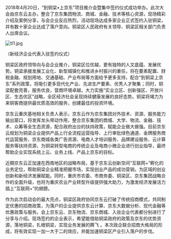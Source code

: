 2018年4月20日，“到铜梁•上京东”项目推介会暨集中签约仪式成功举办。此次大会由京东云主办，整合了京东集团物流、商城、金融、技术等核心资源，现场精彩介绍及案例分享，与会企业反应热烈，活动现场达成多家企业正式签约入驻铜梁，并有数十家企业达成了落户意向。铜梁区人民政府有关领导、铜梁区相关部门负责人出席会议。

![tl1.jpg]()

（新经济企业代表入驻签约仪式）

铜梁区政府领导向与会企业推介，铜梁区位优越，更有独特的人文底蕴、发展优势。铜梁承接发展工业化、新型城镇化和推进乡村振兴的重任，将在要素配置、财税金融、规划用地、交通基础、产业布局等方面给予更多支持，配合“到铜梁上京东”系列政策，将吸引更多现代化产业、先进生产要素、优秀人才聚集；同时，铜梁配套完善，服务优良，营商环境卓越，大力实施“实业立区、创新强区、开放兴区、生态优区”战略，全区经济社会呈现持续健康发展的良好态势。铜梁将竭力为来铜客商提供最优质高效的服务，创建最佳的投资环境。

京东云重庆基地相关负责人表示，京东云作为京东集团对外技术、资源、服务能力输出窗口，将发挥龙头带动作用，整合京东集团的商城、大学、物流、金融、技术、众筹等全生态资源，配合政府出台的扶持政策，赋能企业做大做强。目前京东云规划为铜梁企业提供产品上行全流程运营指导、上行审批绿色通道、金牌服务商代运营服务、京东商城各类广告资源、电商人才培训服务、品牌建设服务、云计算服务等扶持资源，为铜梁转型电商的传统企业及电商小微企业进行创业指导，最终帮助企业实现系统上云、业务上线、产品上京东的目标。

近期京东云正加速在西南地区的战略布局，基于京东云创新空间“互联网+”孵化的业务定位，帮助铜梁企业精准把握市场，实现创业产品的成功营销，为区域的创业创新和新经济发展赋能。同时，重庆市农委、市商务委、铜梁区、京东集团战略合作的全面升级，也将为重庆农业产业转型升级提供强大助力，为激发经济发展活力插上“互联网+”的翅膀。

作为此次启动会的最大亮点，铜梁区政府协同京东云打破了传统招商模式，共同制定优惠的招商政策，为落户的企业提供京东云计算、京东大数据分析、现代金融等优惠政策与服务。会上京东云、京东物流、京东商城、入驻企业代表都分别进行了分享与介绍。现场签约的企业表示，希望能借助铜梁政府的政策及京东的优势资源，落地铜梁，扎根铜梁，实现业务发展的腾飞 。本次政企联合招商大格局的形成，将有效实现一加一大于二的效应，并能加速铜梁区产业引入落户的步伐。